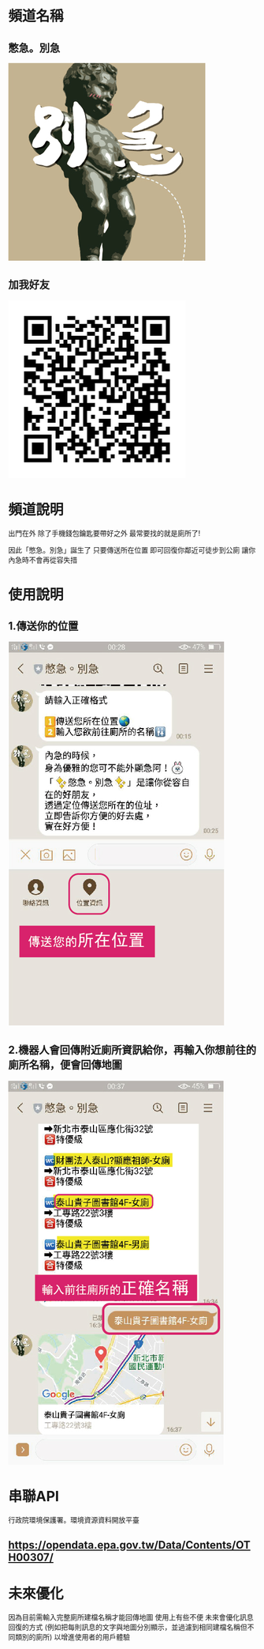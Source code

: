 # 頻道名稱
## 憋急。別急
![image](https://github.com/vina2325/Linebot/blob/master/imgs/%E5%88%A5%E6%80%A5Logo.jpg)
## 加我好友
![image](https://github.com/vina2325/Linebot/blob/master/imgs/QR%20code.png)

# 頻道說明
出門在外
除了手機錢包鑰匙要帶好之外
最常要找的就是廁所了!

因此「憋急。別急」誕生了
只要傳送所在位置
即可回復你鄰近可徒步到公廁
讓你內急時不會再從容失措

# 使用說明
## 1.傳送你的位置
![image](https://github.com/vina2325/Linebot/blob/master/imgs/01.jpg)
## 2.機器人會回傳附近廁所資訊給你，再輸入你想前往的廁所名稱，便會回傳地圖
![image](https://github.com/vina2325/Linebot/blob/master/imgs/02.jpg)

# 串聯API
行政院環境保護署。環境資源資料開放平臺
## https://opendata.epa.gov.tw/Data/Contents/OTH00307/

# 未來優化
因為目前需輸入完整廁所建檔名稱才能回傳地圖
使用上有些不便
未來會優化訊息回復的方式
(例如把每則訊息的文字與地圖分別顯示，並過濾到相同建檔名稱但不同類別的廁所)
以增進使用者的用戶體驗

